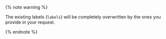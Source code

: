 {% note warning %}

The existing labels (`labels`) will be completely overwritten by the ones you provide in your request.

{% endnote %}